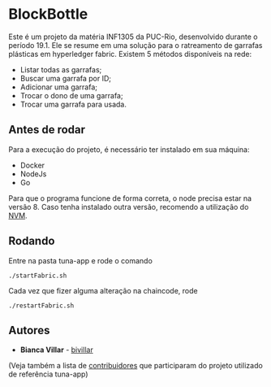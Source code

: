 # BlockBottle

Este é um projeto da matéria INF1305 da PUC-Rio, desenvolvido durante o período 19.1. Ele se resume em uma solução para o ratreamento de garrafas plásticas em hyperledger fabric.
Existem 5 métodos disponíveis na rede:
* Listar todas as garrafas;
* Buscar uma garrafa por ID;
* Adicionar uma garrafa;
* Trocar o dono de uma garrafa;
* Trocar uma garrafa para usada.

## Antes de rodar

Para a execução do projeto, é necessário ter instalado em sua máquina:
* Docker
* NodeJs
* Go

Para que o programa funcione de forma correta, o node precisa estar na versão 8. Caso tenha instalado outra versão, recomendo a utilização do [NVM](https://www.sitepoint.com/quick-tip-multiple-versions-node-nvm/).

## Rodando

Entre na pasta tuna-app e rode o comando
```
./startFabric.sh
```

Cada vez que fizer alguma alteração na chaincode, rode

```
./restartFabric.sh
```

## Autores

* **Bianca Villar** - [bivillar](https://github.com/bivillar)

(Veja também a lista de [contribuidores](https://github.com/bivillar/education/graphs/contributors) que participaram do projeto utilizado de referência tuna-app)

